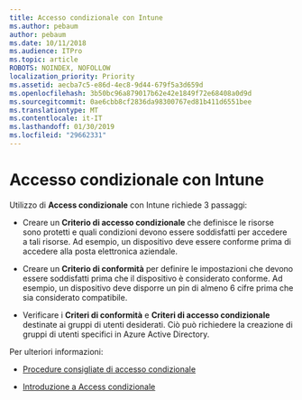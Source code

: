 ```yaml
---
title: Accesso condizionale con Intune
ms.author: pebaum
author: pebaum
ms.date: 10/11/2018
ms.audience: ITPro
ms.topic: article
ROBOTS: NOINDEX, NOFOLLOW
localization_priority: Priority
ms.assetid: aecba7c5-e86d-4ec8-9d44-679f5a3d659d
ms.openlocfilehash: 3b50bc96a879017b62e42e1849f72e68408a0d9d
ms.sourcegitcommit: 0ae6cbb8cf2836da98300767ed81b411d6551bee
ms.translationtype: MT
ms.contentlocale: it-IT
ms.lasthandoff: 01/30/2019
ms.locfileid: "29662331"
---
```

# <a name="conditional-access-with-intune"></a>Accesso condizionale con Intune

Utilizzo di **Access condizionale** con Intune richiede 3 passaggi: 
  
- Creare un **Criterio di accesso condizionale** che definisce le risorse sono protetti e quali condizioni devono essere soddisfatti per accedere a tali risorse. Ad esempio, un dispositivo deve essere conforme prima di accedere alla posta elettronica aziendale. 
    
- Creare un **Criterio di conformità** per definire le impostazioni che devono essere soddisfatti prima che il dispositivo è considerato conforme. Ad esempio, un dispositivo deve disporre un pin di almeno 6 cifre prima che sia considerato compatibile. 
    
- Verificare i **Criteri di conformità** e **Criteri di accesso condizionale** destinate ai gruppi di utenti desiderati. Ciò può richiedere la creazione di gruppi di utenti specifici in Azure Active Directory. 
    
Per ulteriori informazioni:
  
- [Procedure consigliate di accesso condizionale](https://docs.microsoft.com/azure/active-directory/conditional-access/best-practices)
    
- [Introduzione a Access condizionale](https://docs.microsoft.com/azure/active-directory/active-directory-conditional-access-azure-portal-get-started)
    

